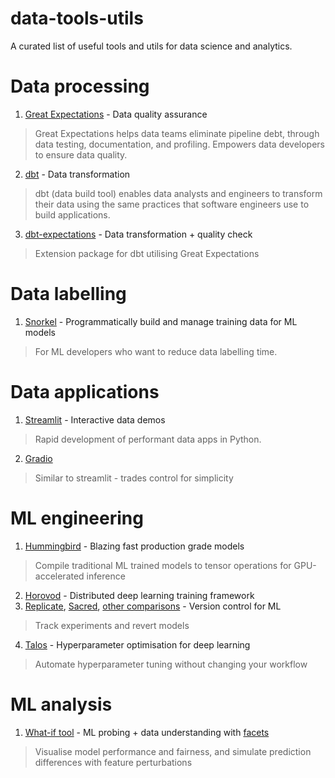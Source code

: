 # data-tools-utils
A curated list of useful tools and utils for data science and analytics.

# Data processing
1. [Great Expectations](https://greatexpectations.io/) - Data quality assurance
> Great Expectations helps data teams eliminate pipeline debt, through data testing, documentation, and profiling. Empowers data developers to ensure data quality.

2. [dbt](https://github.com/fishtown-analytics/dbt) - Data transformation
> dbt (data build tool) enables data analysts and engineers to transform their data using the same practices that software engineers use to build applications.

3. [dbt-expectations](https://github.com/calogica/dbt-expectations)	- Data transformation + quality check
> Extension package for dbt utilising Great Expectations

# Data labelling	
1. [Snorkel](https://github.com/snorkel-team/snorkel) - Programmatically build and manage training data for ML models
> For ML developers who want to reduce data labelling time.

# Data applications
1. [Streamlit](https://www.streamlit.io/) - Interactive data demos
> Rapid development of performant data apps in Python.
2. [Gradio](https://www.gradio.app/)
> Similar to streamlit - trades control for simplicity

# ML engineering
1. [Hummingbird](https://github.com/microsoft/hummingbird) - Blazing fast production grade models
> Compile traditional ML trained models to tensor operations for GPU-accelerated inference
2. [Horovod](https://github.com/horovod/horovod) - Distributed deep learning training framework
3. [Replicate](https://replicate.ai/), [Sacred](https://github.com/IDSIA/sacred), [other comparisons](https://neptune.ai/blog/best-ml-experiment-tracking-tools) - Version control for ML
> Track experiments and revert models
4. [Talos](https://autonomio.github.io/talos/) - Hyperparameter optimisation for deep learning
> Automate hyperparameter tuning without changing your workflow

# ML analysis
1. [What-if tool](https://pair-code.github.io/what-if-tool/) - ML probing + data understanding with [facets](https://pair-code.github.io/facets/)
> Visualise model performance and fairness, and simulate prediction differences with feature perturbations